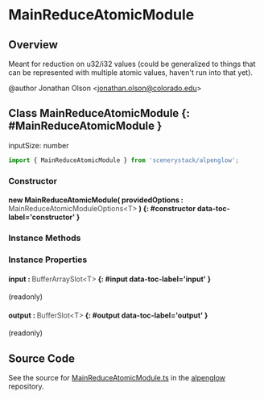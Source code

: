 # MainReduceAtomicModule

## Overview

Meant for reduction on u32/i32 values (could be generalized to things that can be represented with multiple atomic
values, haven't run into that yet).

@author Jonathan Olson &lt;jonathan.olson@colorado.edu&gt;

## Class MainReduceAtomicModule {: #MainReduceAtomicModule }


inputSize: number

```js
import { MainReduceAtomicModule } from 'scenerystack/alpenglow';
```
### Constructor

#### new MainReduceAtomicModule( providedOptions : <span style="font-weight: 400; opacity: 80%;">MainReduceAtomicModuleOptions&lt;T&gt;</span> ) {: #constructor data-toc-label='constructor' }

### Instance Methods



### Instance Properties

#### input : <span style="font-weight: 400; opacity: 80%;">BufferArraySlot&lt;T&gt;</span> {: #input data-toc-label='input' }

(readonly)

#### output : <span style="font-weight: 400; opacity: 80%;">BufferSlot&lt;T&gt;</span> {: #output data-toc-label='output' }

(readonly)



## Source Code

See the source for [MainReduceAtomicModule.ts](https://github.com/phetsims/alpenglow/blob/main/js/webgpu/modules/gpu/MainReduceAtomicModule.ts) in the [alpenglow](https://github.com/phetsims/alpenglow) repository.
